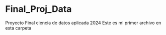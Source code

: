 # Final_Proj_Data
Proyecto Final ciencia de datos aplicada 2024
Este es mi primer archivo en esta carpeta
